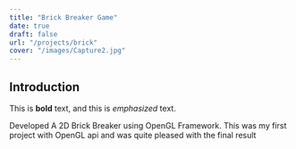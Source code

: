 ```yaml
---
title: "Brick Breaker Game"
date: true
draft: false
url: "/projects/brick"
cover: "/images/Capture2.jpg"
---
```


## Introduction

This is **bold** text, and this is *emphasized* text.

Developed A 2D Brick Breaker using OpenGL Framework. This was my first project with OpenGL api and was quite pleased with the final result

<!--Add photo -->